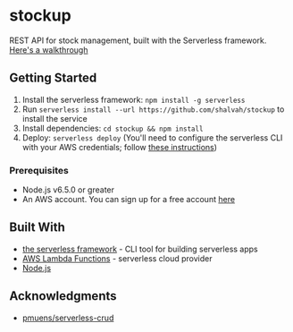 # stockup
REST API for stock management, built with the Serverless framework. [Here's a walkthrough](https://blog.pusher.com/rest-api-serverless-framework/)

## Getting Started

1. Install the serverless framework: `npm install -g serverless`
2. Run `serverless install --url https://github.com/shalvah/stockup` to install the service
3. Install dependencies: `cd stockup && npm install`
4. Deploy: `serverless deploy` (You'll need to configure the serverless CLI with your AWS credentials; follow [these instructions](https://www.youtube.com/watch?v=HSd9uYj2LJA))

### Prerequisites
- Node.js v6.5.0 or greater
- An AWS account. You can sign up for a free account [here](http://aws.amazon.com/free)

## Built With

* [the serverless framework](https://serverless.com/) - CLI tool for building serverless apps
* [AWS Lambda Functions](https://docs.aws.amazon.com/lambda/latest/dg/welcome.html) - serverless cloud provider
* [Node.js](nodejs.org)

## Acknowledgments

* [pmuens/serverless-crud](https://github.com/pmuens/serverless-crud)
